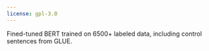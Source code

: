 ```yaml
---
license: gpl-3.0
---
```


Fined-tuned BERT trained on 6500+ labeled data, including control sentences from GLUE.
